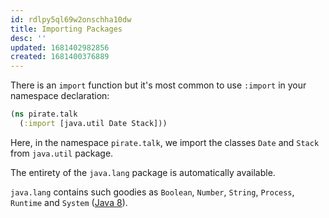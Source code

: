 ```yaml
---
id: rdlpy5ql69w2onschha10dw
title: Importing Packages
desc: ''
updated: 1681402982856
created: 1681400376889
---
```

There is an `import` function but it's most common to use `:import` in your namespace declaration:

```clojure
(ns pirate.talk
  (:import [java.util Date Stack]))
```

Here, in the namespace `pirate.talk`, we import the classes `Date` and `Stack` from `java.util` package. 

The entirety of the `java.lang` package is automatically available. 

`java.lang` contains such goodies as `Boolean`, `Number`, `String`, `Process`, `Runtime` and `System` ([Java 8](https://docs.oracle.com/javase/8/docs/api/java/lang/package-summary.html)).